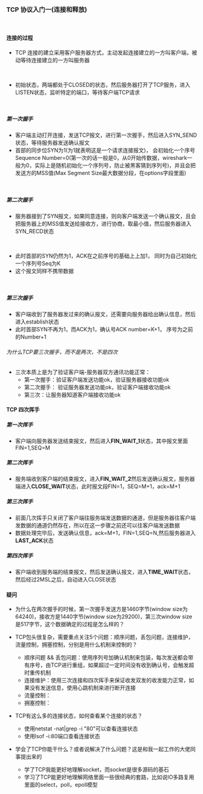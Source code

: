 ### TCP 协议入门一(连接和释放)

<br/>

#### 连接的过程
* TCP 连接的建立采用客户服务器方式，主动发起连接建立的一方叫客户端，被动等待连接建立的一方叫服务器

<br/>

* 初始状态，两端都处于CLOSED的状态，然后服务器打开了TCP服务，进入LISTEN状态，监听特定的端口，等待客户端TCP请求

<br/>

##### 第一次握手
* 客户端主动打开连接，发送TCP报文，进行第一次握手，然后进入SYN_SEND状态，等待服务器发送确认报文
* 首部的同步位SYN为1(为1就表明这是一个请求连接报文)， 会初始化一个序号Sequence Number=0(第一次的话一般是0，从0开始传数据，wireshark一般为0，实际上是随机初始化一个序列号，防止被黑客猜到序列号)，并且会把发送方的MSS值(Max Segment Size最大数据分段，在options字段里面)

<br/>

##### 第二次握手
* 服务器接到了SYN报文，如果同意连接，则向客户端发送一个确认报文，且会把服务器上的MSS值发送给接收方，进行协商，取最小值，然后服务器进入SYN_RECD状态

<br/>

* 此时首部的SYN仍然为1，ACK在之前序号的基础上上加1， 同时为自己初始化一个序列号Seq为K
* 这个报文同样不携带数据

<br/>

##### 第三次握手
* 客户端收到了服务器发过来的确认报文，还需要向服务器给出确认信息，然后进入establish状态
* 此时首部SYN不再为1，而ACK为1，确认号ACK number=K+1， 序号为之前的Number+1

###### 为什么TCP要三次握手，而不是两次，不是四次
* 三次本质上是为了验证客户端-服务器双方通讯功能正常：
    * 第一次握手：验证客户端发送功能ok，验证服务器接收功能ok
    * 第二次握手： 验证服务器发送功能ok，验证客户端接收功能ok
    * 第三次：让服务器知道客户端接收功能ok

#### TCP 四次挥手
##### 第一次挥手
* 客户端向服务器发送结束报文，然后进入**FIN_WAIT_1**状态，其中报文里面FIN=1,SEQ=M

##### 第二次挥手
* 服务端收到客户端的结束报文，进入**FIN_WAIT_2**然后发送确认报文，服务器端进入**CLOSE_WAIT**状态，此时报文段FIN=1，SEQ=M+1，ack=M+1

##### 第三次挥手
* 前面几次挥手只关闭了客户端往服务端发送数据的通道，但是服务器往客户端发数据的通道仍然存在，所以在这一步骤之前还可以往客户端发送数据
* 数据处理完毕后，发送确认信息，ack=M+1，FIN=1,SEQ=N,然后服务器进入**LAST_ACK**状态

##### 第四次挥手
* 客户端收到服务端的结束报文，然后发送确认报文，进入**TIME_WAIT**状态，然后经过2MSL之后，自动进入CLOSE状态


#### 疑问
* 为什么在两次握手的时候，第一次握手发送方是1460字节(window size为64240)，接收方是1440字节(window size为29200)，第三次window size是517字节，这个数据确定的过程是怎么样的？

* TCP包头很复杂，需要重点关注5个问题：顺序问题，丢包问题，连接维护，流量控制，拥塞控制，分别是用什么机制来控制的？
    * 顺序问题 && 丢包问题：使用序列号加确认机制来包装，每次发送都会带有序号，由TCP进行重组，如果超过一定时间没有收到确认号，会触发超时重传机制
    * 连接维护：使用三次连接和四次挥手来保证收发双发的收发能力正常，如果没有发送信息，使用心跳机制来进行断开连接
    * 流量控制：
    * 拥塞控制：

* TCP有这么多的连接状态，如何查看某个连接的状态？
    * 使用netstat -nat|grep -i "80"可以查看连接状态
    * 使用lsof -i:80端口查看连接状态

* 学会了TCP你能干什么？或者说解决了什么问题？这是和我一起工作的大佬同事提出来的
    * 学了TCP我能更好地理解socket，而socket是很多源码的基石
    * 学习了TCP能更好地理解网络里面一些很经典的套路，比如说IO多路复用里面的select，poll，epoll模型

